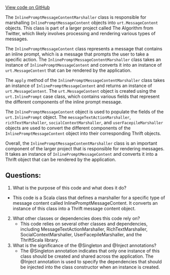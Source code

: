 [View code on GitHub](https://github.com/misbahsy/the-algorithm/product-mixer/core/src/main/scala/com/twitter/product_mixer/core/functional_component/marshaller/response/urt/item/message/InlinePromptMessageContentMarshaller.scala)

The `InlinePromptMessageContentMarshaller` class is responsible for marshalling `InlinePromptMessageContent` objects into `urt.MessageContent` objects. This class is part of a larger project called The Algorithm from Twitter, which likely involves processing and rendering various types of messages.

The `InlinePromptMessageContent` class represents a message that contains an inline prompt, which is a message that prompts the user to take a specific action. The `InlinePromptMessageContentMarshaller` class takes an instance of `InlinePromptMessageContent` and converts it into an instance of `urt.MessageContent` that can be rendered by the application.

The `apply` method of the `InlinePromptMessageContentMarshaller` class takes an instance of `InlinePromptMessageContent` and returns an instance of `urt.MessageContent`. The `urt.MessageContent` object is created using the `urt.InlinePrompt` case class, which contains various fields that represent the different components of the inline prompt message.

The `InlinePromptMessageContent` object is used to populate the fields of the `urt.InlinePrompt` object. The `messageTextActionMarshaller`, `richTextMarshaller`, `socialContextMarshaller`, and `userFacepileMarshaller` objects are used to convert the different components of the `InlinePromptMessageContent` object into their corresponding Thrift objects.

Overall, the `InlinePromptMessageContentMarshaller` class is an important component of the larger project that is responsible for rendering messages. It takes an instance of `InlinePromptMessageContent` and converts it into a Thrift object that can be rendered by the application.
## Questions: 
 1. What is the purpose of this code and what does it do?
   - This code is a Scala class that defines a marshaller for a specific type of message content called InlinePromptMessageContent. It converts an instance of this class into a Thrift message content object.
2. What other classes or dependencies does this code rely on?
   - This code relies on several other classes and dependencies, including MessageTextActionMarshaller, RichTextMarshaller, SocialContextMarshaller, UserFacepileMarshaller, and the ThriftScala library.
3. What is the significance of the @Singleton and @Inject annotations?
   - The @Singleton annotation indicates that only one instance of this class should be created and shared across the application. The @Inject annotation is used to specify the dependencies that should be injected into the class constructor when an instance is created.